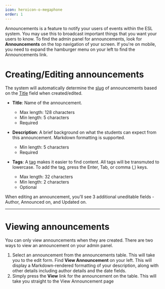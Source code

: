 ```yaml
---
icon: heroicon-o-megaphone
order: 1
---
```


Announcements is a feature to notify your users of events within the ESL system. You may use this to broadcast important things that you want your users to know. To find the admin panel for announcements, look for **Announcements** on the top navigation of your screen. If you're on mobile, you need to expand the hamburger menu on your left to find the Announcements link.

# Creating/Editing announcements

The system will automatically determine the <ins>[slug](/admin/help/miscellaneous/terminologies#)</ins> of announcements based on the <ins>[Title](#fields)</ins> field when created/edited.

- **Title**: Name of the announcement.
  - Max length: 128 characters
  - Min length: 5 characters
  - Required

- **Description**: A brief background on what the students can expect from this announcement. Markdown formatting is supported.
  - Min length: 5 characters
  - Required

- **Tags**: A <ins>[tag](/admin/help/miscellaneous/terminologies#)</ins> makes it easier to find content. All tags will be transmuted to lowercase. To add the tag, press the Enter, Tab, or comma (,) keys.
  - Max length: 32 characters
  - Min length: 2 characters
  - Optional

When editing an announcement, you'll see 3 additional uneditable fields - Author, Announced on, and Updated on.

---

# Viewing announcements

You can only view announcements when they are created. There are two ways to view an announcement on your admin panel.

1. Select an announcement from the announcements table. This will take you to the edit form. Find **View Announcement** on your left. This will display a Markdown-rendered formatting of your description, along with other details including author details and the date fields.
2. Simply press the **View** link for the announcement on the table. This will take you straight to the View Announcement page
